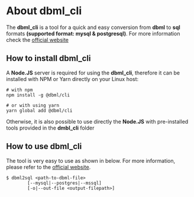 # About dbml_cli
The **dbml_cli** is a tool for a quick and easy conversion from **dbml** to **sql** formats **(supported format: mysql & postgresql)**. For more information check the [official website](https://www.dbml.org/cli/)
## How to install dbml_cli
A **Node.JS** server is required for using the **dbml_cli**, therefore it can be installed with NPM or Yarn directly on your Linux host:
    
    # with npm
    npm install -g @dbml/cli
    
    # or with using yarn
    yarn global add @dbml/cli

Otherwise, it is also possible to use directly the **Node.JS** with pre-installed tools provided in the **dmbl_cli** folder

## How to use dbml_cli
The tool is very easy to use as shown in below. For more information, please refer to the [official website](https://www.dbml.org/cli/).

    $ dbml2sql <path-to-dbml-file>
            [--mysql|--postgres|--mssql]
            [-o|--out-file <output-filepath>]